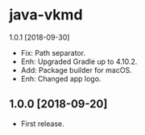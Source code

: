 java-vkmd
=========

1.0.1 [2018-09-30]

- Fix: Path separator.
- Enh: Upgraded Gradle up to 4.10.2.
- Add: Package builder for macOS.
- Enh: Changed app logo.

1.0.0 [2018-09-20]
------------------

- First release.
